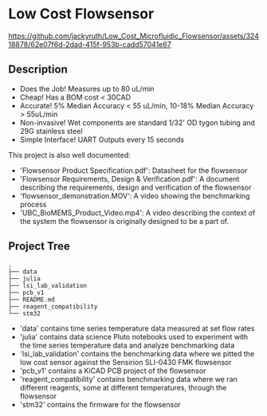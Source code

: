 # Low Cost Flowsensor
https://github.com/jackyruth/Low_Cost_Microfluidic_Flowsensor/assets/32418878/62e07f6d-2dad-415f-953b-cadd57041e67

## Description
- Does the Job! Measures up to 80 uL/min
- Cheap! Has a BOM cost < 30CAD
- Accurate! 5% Median Accuracy < 55 uL/min, 10-18% Median Accuracy > 55uL/min
- Non-invasive! Wet components are standard 1/32' OD tygon tubing and 29G stainless steel
- Simple Interface! UART Outputs every 15 seconds

This project is also well documented:
- 'Flowsensor Product Specification.pdf': Datasheet for the flowsensor
- 'Flowsensor Requirements, Design & Verification.pdf': A document describing the requirements, design and verification of the flowsensor
- 'flowsensor_demonstration.MOV': A video showing the benchmarking process
- 'UBC_BioMEMS_Product_Video.mp4': A video describing the context of the system the flowsensor is originally designed to be a part of.


## Project Tree
```
.
├── data
├── julia
├── lsi_lab_validation
├── pcb_v1
├── README.md
├── reagent_compatibility
└── stm32
```

- 'data' contains time series temperature data measured at set flow rates
- 'julia' contains data science Pluto notebooks used to experiment with the time series temperature data and analyze benchmarking data 
- 'lsi_lab_validation' contains the benchmarking data where we pitted the low cost sensor against the Sensirion SLI-0430 FMK flowsensor
- 'pcb_v1' contains a KiCAD PCB project of the flowsensor
- 'reagent_compatibility' contains benchmarking data where we ran different reagents, some at different temperatures, through the flowsensor
- 'stm32' contains the firmware for the flowsensor
